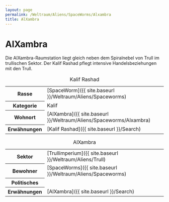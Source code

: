 ```yaml
---
layout: page
permalink: /Weltraum/Aliens/SpaceWorms/Alxambra
title: AlXambra
---
```



# AlXambra


Die AlXambra-Raumstation liegt gleich neben dem Spiralnebel von Trull im trullischen Sektor. Der Kalif Rashad pflegt intensive Handelsbeziehungen mit den Trull.

<table data-type="slc">
<caption>Kalif Rashad</caption>
<tbody>
<tr><th>Rasse</th><td>[SpaceWorm]({{ site.baseurl }}/Weltraum/Aliens/Spaceworms)</td></tr>
<tr><th>Kategorie</th><td>Kalif</td></tr>
<tr><th>Wohnort</th><td>[AlXambra]({{ site.baseurl }}/Weltraum/Aliens/Spaceworms/Alxambra)</td></tr>
<tr><th>Erwähnungen</th><td>[Kalif Rashad]({{ site.baseurl }}/Search)</td></tr>
</tbody>
</table>

<aside>
<table data-type="raumstation">
<caption>AlXambra</caption>
<tbody>
<tr><th>Sektor</th><td>[Trullimperium]({{ site.baseurl }}/Weltraum/Aliens/Trull)</td></tr>
<tr><th>Bewohner</th><td>[SpaceWorms]({{ site.baseurl }}/Weltraum/Aliens/Spaceworms)</td></tr>
<tr><th>Politisches</th><td> </td></tr>
<tr><th>Erwähnungen</th><td>[AlXambra]({{ site.baseurl }}/Search)</td></tr>
</tbody>
</table>
</aside>

